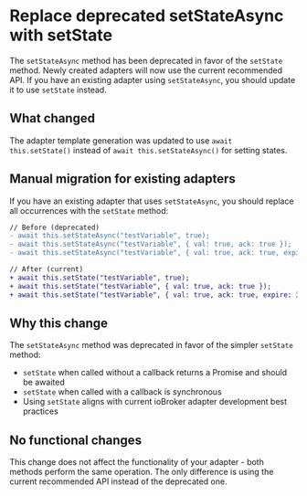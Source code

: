 # Replace deprecated setStateAsync with setState

The `setStateAsync` method has been deprecated in favor of the `setState` method. Newly created adapters will now use the current recommended API. If you have an existing adapter using `setStateAsync`, you should update it to use `setState` instead.

## What changed

The adapter template generation was updated to use `await this.setState()` instead of `await this.setStateAsync()` for setting states.

## Manual migration for existing adapters

If you have an existing adapter that uses `setStateAsync`, you should replace all occurrences with the `setState` method:

```diff
// Before (deprecated)
- await this.setStateAsync("testVariable", true);
- await this.setStateAsync("testVariable", { val: true, ack: true });
- await this.setStateAsync("testVariable", { val: true, ack: true, expire: 30 });

// After (current)
+ await this.setState("testVariable", true);
+ await this.setState("testVariable", { val: true, ack: true });
+ await this.setState("testVariable", { val: true, ack: true, expire: 30 });
```

## Why this change

The `setStateAsync` method was deprecated in favor of the simpler `setState` method:
- `setState` when called without a callback returns a Promise and should be awaited
- `setState` when called with a callback is synchronous
- Using `setState` aligns with current ioBroker adapter development best practices

## No functional changes

This change does not affect the functionality of your adapter - both methods perform the same operation. The only difference is using the current recommended API instead of the deprecated one.